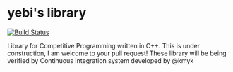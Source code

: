 # yebi's library
[![Build Status](https://travis-ci.org/yebityon/yebiCPP.svg?branch=master)](https://travis-ci.org/yebityon/yebiCPP)

Library for Competitive Programming written in C++.
This is under construction, I am welcome to your pull request!
These library will be being verified by Continuous Integration system  developed by @kmyk
